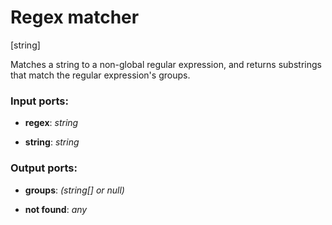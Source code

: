 # Regex matcher

[string]

Matches a string to a non-global regular expression, and returns substrings that match the regular expression's groups.

### Input ports:

* __regex__: _string_



* __string__: _string_



### Output ports:

* __groups__: _(string[] or null)_



* __not found__: _any_



